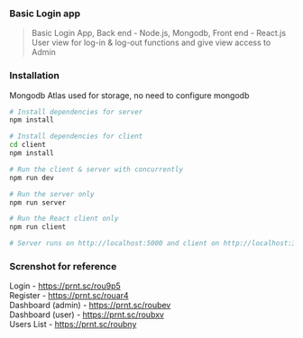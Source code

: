 ### Basic Login app
> Basic Login App, Back end - Node.js, Mongodb, Front end - React.js <br />
> User view for log-in & log-out functions and give view access to Admin

### Installation
Mongodb Atlas used for storage, no need to configure mongodb

```bash
# Install dependencies for server
npm install

# Install dependencies for client
cd client
npm install

# Run the client & server with concurrently
npm run dev

# Run the server only
npm run server

# Run the React client only
npm run client

# Server runs on http://localhost:5000 and client on http://localhost:3000
```
### Screnshot for reference

Login - https://prnt.sc/rou9p5 <br />
Register - https://prnt.sc/rouar4 <br />
Dashboard (admin) - https://prnt.sc/roubev <br />
Dashboard (user) - https://prnt.sc/roubxv <br />
Users List - https://prnt.sc/roubny 
